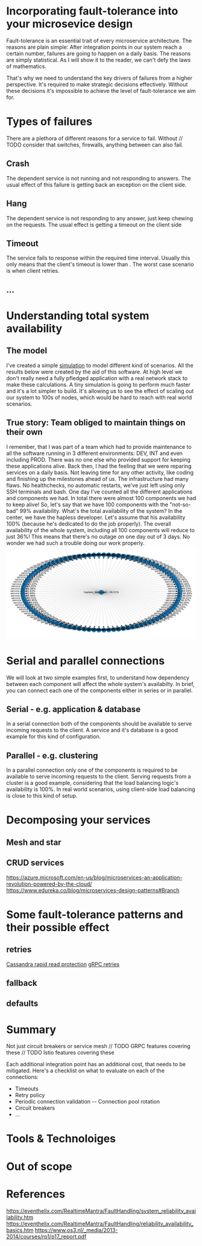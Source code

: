 # Incorporating fault-tolerance into your microsevice design
Fault-tolerance is an essential trait of every microservice architecture. The reasons are plain simple: After integration points in our system reach a certain number, failures are going to happen on a daily basis. The reasons are simply statistical. As I will show it to the reader, we can't defy the laws of mathematics.

That's why we need to understand the key drivers of failures from a higher perspective. It's required to make strategic decisions effectively. Without these decisions it's impossible to achieve the level of fault-tolerance we aim for. 

# Types of failures
There are a plethora of different reasons for a service to fail. Without 
// TODO consider that switches, firewalls, anything between can also fail.

## Crash
The dependent service is not running and not responding to answers. The usual effect of this failure is getting back an exception on the client side.

## Hang
The dependent service is not responding to any answer, just keep chewing on the requests. The usual effect is getting a timeout on the client side

## Timeout
The service fails to response within the required time interval. Usually this only means that the client's timeout is lower than . The worst case scenario is when client retries.

## ...

# Understanding total system availability
## The model
I've created a simple [simulation][gihub-simulator-link] to model different kind of scenarios. All the results below were created by the aid of this software. At high level we don't really need a fully pfledged application with a real network stack to make these calculations. A tiny simulation is going to perform much faster and it's a lot simpler to build. It's allowing us to see the effect of scaling out our system to 100s of nodes, which would be hard to reach with real world scenarios.

## True story: Team obliged to maintain things on their own
I remember, that I was part of a team which had to provide maintenance to all the software running in 3 different environments: DEV, INT and even including PROD. There was no one else who provided support for keeping these applications alive. Back then, I had the feeling that we were reparing services on a daily basis. Not leaving time for any other activity, like coding and finishing up the milestones ahead of us. The infrastructure had many flaws. No healthchecks, no automatic restarts, we've just left using only SSH terminals and bash. One day I've counted all the different applications and components we had. In total there were almost 100 components we had to keep alive! So, let's say that we have 100 components with the "not-so-bad" 99% availability. What's the total availability of the system? In the center, we have the hapless developer. Let's assume that his availability 100% (because he's dedicated to do the job properly). The overall availability of the whole system, including all 100 components will reduce to just 36%! This means that there's no outage on one day out of 3 days. No wonder we had such a trouble doing our work properly.
![hapless_graph](docs/hapless_developer_graph.png)

# Serial and parallel connections
We will look at two simple examples first, to understand how dependency between each component will affect the whole system's availabilty. In brief, you can connect each one of the components either in series or in parallel.

## Serial - e.g. application & database
In a serial connection both of the components should be available to serve incoming requests to the client. A service and it's database is a good example for this kind of configuration.


## Parallel - e.g. clustering
In a parallel connection only one of the components is required to be available to serve incoming requests to the client. Serving requests from a cluster is a good example, considering that the load balancing logic's availability is 100%. In real world scenarios, using client-side load balancing is close to this kind of setup. 


# Decomposing your services
## Mesh and star

## CRUD services
https://azure.microsoft.com/en-us/blog/microservices-an-application-revolution-powered-by-the-cloud/
https://www.edureka.co/blog/microservices-design-patterns#Branch

# Some fault-tolerance patterns and their possible effect
## retries
[Cassandra rapid read protection][cassandra-read-protection]
[gRPC retries][grpc-retries]
## fallback
## defaults

# Summary
Not just circuit breakers or service mesh
// TODO GRPC features covering these
// TODO Istio features covering these

Each additional integration point has an additional cost, that needs to be mitigated. Here's a checklist on what to evaluate on each of the connections:

- Timeouts
- Retry policy
- Periodic connection validation
-- Connection pool rotation
- Circuit breakers
- ...

# Tools & Technoloiges

# Out of scope
[Traefik]: https://docs.traefik.io/v2.0/middlewares/ratelimit/
[CNCF proxies]: https://landscape.cncf.io/category=service-proxy&format=card-mode&grouping=category&license=open-source


# References
https://eventhelix.com/RealtimeMantra/FaultHandling/system_reliability_availability.htm
https://eventhelix.com/RealtimeMantra/FaultHandling/reliability_availability_basics.htm
https://www.os3.nl/_media/2013-2014/courses/rp1/p17_report.pdf

[cassandra-read-protection]: https://docs.datastax.com/en/archived/cassandra/3.0/cassandra/dml/dmlClientRequestsRead.html
[grpc-retries]: https://github.com/grpc/proposal/blob/master/A6-client-retries.md
[gihub-simulator-link]: https://github.com/gitaroktato/microservices-availability-simulator